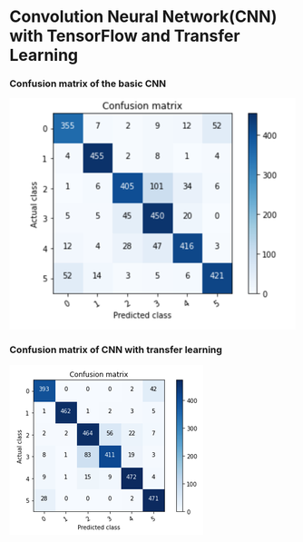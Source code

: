 # Convolution Neural Network(CNN) with TensorFlow and Transfer Learning
### Confusion matrix of the basic CNN                             
![250x250](Confusion_matrix_of_the_basic_CNN.png)                  

     
 ### Confusion matrix of CNN with transfer learning 
 ![250x250](confusion_matrix_of_transfer_learning.png) 
